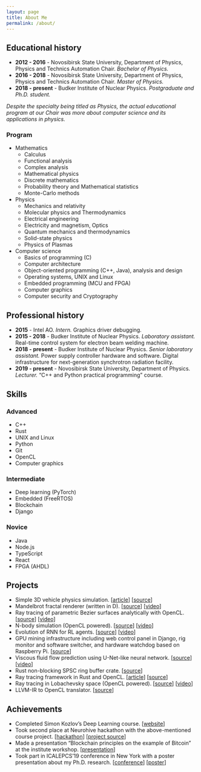 ```yaml
---
layout: page
title: About Me
permalink: /about/
---
```


## Educational history

+ **2012 - 2016** - Novosibirsk State University, Department of Physics, Physics and Technics Automation Chair. *Bachelor of Physics.*
+ **2016 - 2018** - Novosibirsk State University, Department of Physics, Physics and Technics Automation Chair. *Master of Physics.*
+ **2018 - present** - Budker Institute of Nuclear Physics. *Postgraduate and Ph.D. student.*

*Despite the specialty being titled as Physics, the actual educational program at our Chair was more about computer science and its applications in physics.*

### Program

+ Mathematics
  + Calculus
  + Functional analysis
  + Complex analysis
  + Mathematical physics
  + Discrete mathematics
  + Probability theory and Mathematical statistics
  + Monte-Carlo methods
+ Physics
  + Mechanics and relativity
  + Molecular physics and Thermodynamics
  + Electrical engineering
  + Electricity and magnetism, Optics
  + Quantum mechanics and thermodynamics
  + Solid-state physics
  + Physics of Plasmas
+ Computer science
  + Basics of programming (C)
  + Computer architecture
  + Object-oriented programming (C++, Java), analysis and design
  + Operating systems, UNIX and Linux
  + Embedded programming (MCU and FPGA)
  + Computer graphics
  + Computer security and Cryptography
  

## Professional history

+ **2015** - Intel AO. *Intern.* Graphics driver debugging.
+ **2015 - 2018** - Budker Institute of Nuclear Physics. *Laboratory assistant.* Real-time control system for electron beam welding machine.
+ **2018 - present** - Budker Institute of Nuclear Physics. *Senior laboratory assistant.* Power supply controller hardware and software. Digital infrastructure for next-generation synchrotron radiation facility.
+ **2019 - present** - Novosibirsk State University, Department of Physics. *Lecturer.* “C++ and Python practical programming” course.

## Skills

### Advanced

+ C++
+ Rust
+ UNIX and Linux
+ Python
+ Git
+ OpenCL
+ Computer graphics

### Intermediate

+ Deep learning (PyTorch)
+ Embedded (FreeRTOS)
+ Blockchain
+ Django

### Novice

+ Java
+ Node.js
+ TypeScript
+ React
+ FPGA (AHDL)


## Projects

+ Simple 3D vehicle physics simulation. \[[article](https://agerasev.github.io/2013/02/15/akadem.html)\] \[[source](https://github.com/agerasev/akadem)\]
+ Mandelbrot fractal renderer (written in D). \[[source](https://github.com/agerasev/crend)\] \[[video](https://youtu.be/0nIh0oqbCDY)\]
+ Ray tracing of parametric Bezier surfaces analytically with OpenCL. \[[source](https://github.com/agerasev/cltracer)\] \[[video](https://youtu.be/Fz5wcgmms_Q)\]
+ N-body simulation (OpenCL powered). \[[source](https://github.com/agerasev/particles)\] \[[video](https://youtu.be/9IxHbv1V1uc)\]
+ Evolution of RNN for RL agents. \[[source](https://github.com/agerasev/nevo)\] \[[video](https://youtu.be/sMux_KPIWoY)\]
+ GPU mining infrastructure including web control panel in Django, rig monitor and software switcher, and hardware watchdog based on Raspberry Pi. \[[source](https://github.com/mininf)\]
+ Viscous fluid flow prediction using U-Net-like neural network. \[[source](https://github.com/agerasev/flownn)\] \[[video](https://youtu.be/AhmHfAt5o9M)\]
+ Rust non-blocking SPSC ring buffer crate. \[[source](https://github.com/agerasev/ringbuf)\]
+ Ray tracing framework in Rust and OpenCL. \[[article](https://agerasev.github.io/2019/09/24/clay-ray-tracer.html)\] \[[source](https://github.com/clay-rs)\]
+ Ray tracing in Lobachevsky space (OpenCL powered). \[[source](https://github.com/agerasev/hypertrace)\] \[[video](https://youtu.be/ffjNC5N2lEE)\]
+ LLVM-IR to OpenCL translator. \[[source](https://github.com/agerasev/llvm-opencl)\]


## Achievements
+ Completed Simon Kozlov’s Deep Learning course. \[[website](https://dlcourse.ai/)\]
+ Took second place at Neurohive hackathon with the above-mentioned course project. \[[hackathon](https://hackathon2018.neurohive.io/projects/)\] \[[project source](https://github.com/agerasev/flownn)\]
+ Made a presentation “Blockchain principles on the example of Bitcoin” at the institute workshop. \[[presentation](https://docs.google.com/presentation/d/1Nn5nk7Z07pL0NixOWzyy8QeXNCWySWjuG3YKzS8bjn4/edit?usp=sharing)\]
+ Took part in ICALEPCS’19 conference in New York with a poster presentation about my Ph.D. research. \[[conference](https://icalepcs2019.bnl.gov/home.html)\] \[[poster](https://drive.google.com/file/d/1kyFkPCKDjdmpIXefB4f30SqV3XbKSXUB/view?usp=sharing)\]
